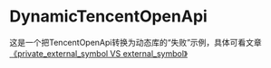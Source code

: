 # DynamicTencentOpenApi
这是一个把TencentOpenApi转换为动态库的“失败”示例，具体可看文章[《private_external_symbol VS external_symbol》](http://www.jianshu.com/p/a371709f1158)
